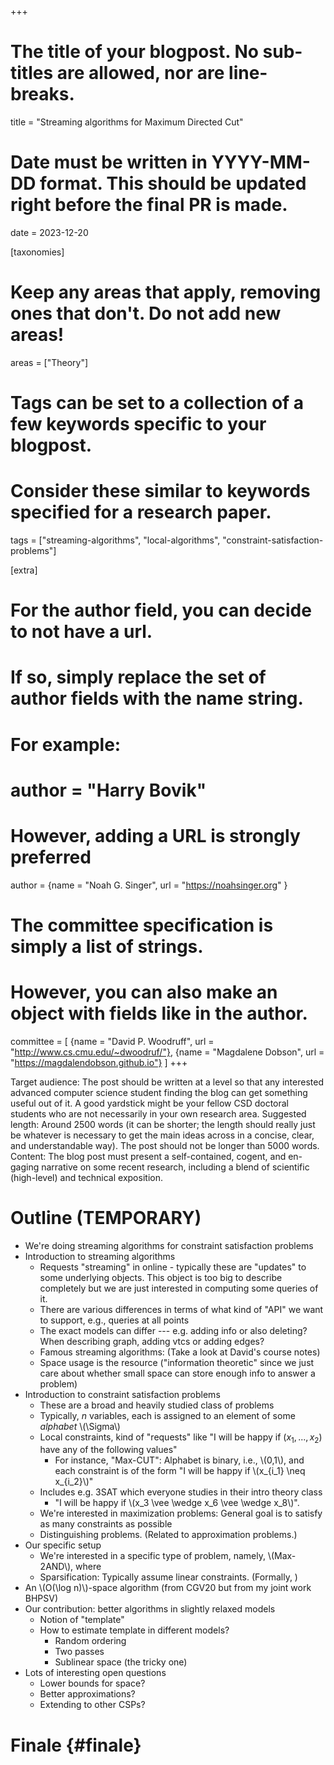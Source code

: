 +++
# The title of your blogpost. No sub-titles are allowed, nor are line-breaks.
title = "Streaming algorithms for Maximum Directed Cut"
# Date must be written in YYYY-MM-DD format. This should be updated right before the final PR is made.
date = 2023-12-20

[taxonomies]
# Keep any areas that apply, removing ones that don't. Do not add new areas!
areas = ["Theory"]
# Tags can be set to a collection of a few keywords specific to your blogpost.
# Consider these similar to keywords specified for a research paper.
tags = ["streaming-algorithms", "local-algorithms", "constraint-satisfaction-problems"]

[extra]
# For the author field, you can decide to not have a url.
# If so, simply replace the set of author fields with the name string.
# For example:
#   author = "Harry Bovik"
# However, adding a URL is strongly preferred
author = {name = "Noah G. Singer", url = "https://noahsinger.org" }
# The committee specification is simply a list of strings.
# However, you can also make an object with fields like in the author.
committee = [
    {name = "David P. Woodruff", url = "http://www.cs.cmu.edu/~dwoodruf/"},
    {name = "Magdalene Dobson", url = "https://magdalendobson.github.io"}
]
+++

Target audience: The post should be written at a level so that any interested advanced computer science student finding the blog can get something useful out of it. A good yardstick might be your fellow CSD doctoral students who are not necessarily in your own research area.
Suggested length: Around 2500 words (it can be shorter; the length should really just be whatever is necessary to get the main ideas across in a concise, clear, and understandable way). The post should not be longer than 5000 words.
Content: The blog post must present a self-contained, cogent, and en- gaging narrative on some recent research, including a blend of scientific (high-level) and technical exposition.

# Outline (TEMPORARY)

* We're doing streaming algorithms for constraint satisfaction problems
* Introduction to streaming algorithms
   * Requests "streaming" in online - typically these are "updates" to some underlying objects. This object is too big to describe completely but we are just interested in computing some queries of it.
   * There are various differences in terms of what kind of "API" we want to support, e.g., queries at all points
   * The exact models can differ --- e.g. adding info or also deleting? When describing graph, adding vtcs or adding edges?
   * Famous streaming algorithms: (Take a look at David's course notes)
   * Space usage is the resource ("information theoretic" since we just care about whether small space can store enough info to answer a problem)
* Introduction to constraint satisfaction problems
   * These are a broad and heavily studied class of problems
   * Typically, $n$ variables, each is assigned to an element of some *alphabet* \\(\Sigma\\)
   * Local constraints, kind of "requests" like "I will be happy if $(x_1,...,x_2)$ have any of the following values"
      * For instance, "Max-CUT": Alphabet is binary, i.e., \\(0,1\\), and each constraint is of the form "I will be happy if \\(x_{i_1} \neq x_{i_2}\\)"
   * Includes e.g. 3SAT which everyone studies in their intro theory class
      * "I will be happy if \\(x_3 \vee \wedge x_6 \vee \wedge x_8\\)".
   * We're interested in maximization problems: General goal is to satisfy as many constraints as possible
   * Distinguishing problems. (Related to approximation problems.)
* Our specific setup
   * We're interested in a specific type of problem, namely, \\(Max-2AND\\), where 
   * Sparsification: Typically assume linear constraints. (Formally, )
* An \\(O(\log n)\\)-space algorithm (from CGV20 but from my joint work BHPSV)
* Our contribution: better algorithms in slightly relaxed models
   * Notion of "template"
   * How to estimate template in different models?
      * Random ordering
      * Two passes
      * Sublinear space (the tricky one)
* Lots of interesting open questions
   * Lower bounds for space?
   * Better approximations?
   * Extending to other CSPs?

# Finale {#finale}

